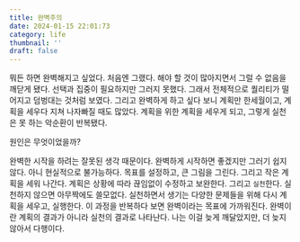 ```yaml
---
title: 완벽주의
date: 2024-01-15 22:01:73
category: life
thumbnail: ''
draft: false
---
```


뭐든 하면 완벽해지고 싶었다. 처음엔 그랬다. 해야 할 것이 많아지면서 그럴 수 없음을 깨닫게 됐다. 선택과 집중이 필요하지만 그러지 못했다. 그래서 전체적으로 퀄리티가 떨어지고 덤벙대는 것처럼 보였다. 그리고 완벽하게 하고 싶다 보니 계획만 한세월이고, 계획을 세우다 지쳐 나자빠질 때도 많았다. 계획을 위한 계획을 세우게 되고, 그렇게 실천은 못 하는 악순환이 반복됐다.

원인은 무엇이었을까?

완벽한 시작을 하려는 잘못된 생각 때문이다. 완벽하게 시작하면 좋겠지만 그러기 쉽지 않다. 아니 현실적으로 불가능하다. 목표를 설정하고, 큰 그림을 그린다. 그리고 작은 계획을 세워 나간다. 계획은 상황에 따라 끊임없이 수정하고 보완한다. 그리고 `실천`한다. 실천하지 않으면 아무짝에도 쓸모없다. 실천하면서 생기는 다양한 문제들을 위해 다시 계획을 세우고, 실행한다. 이 과정을 반복하다 보면 완벽이라는 목표에 가까워진다. 완벽이란 계획의 결과가 아니라 실천의 결과로 나타난다. 나는 이걸 늦게 깨달았지만, 더 늦지 않아서 다행이다.
